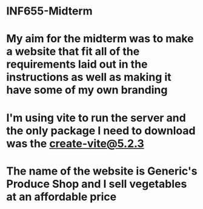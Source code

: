 # INF655-Midterm
# My aim for the midterm was to make a website that fit all of the requirements laid out in the instructions as well as making it have some of my own branding
# I'm using vite to run the server and the only package I need to download was the create-vite@5.2.3
# The name of the website is Generic's Produce Shop and I sell vegetables at an affordable price
